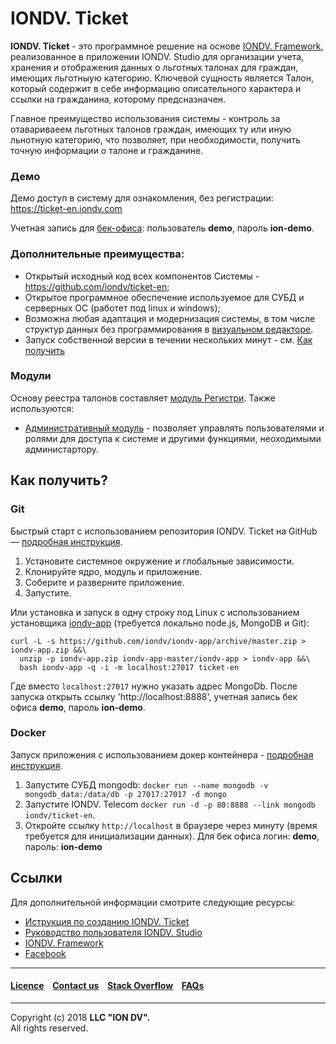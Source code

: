 # IONDV. Ticket  

**IONDV. Ticket** - это программное решение на основе [IONDV. Framework](https://iondv.com), реализованное в приложении IONDV. Studio для организации учета, хранения и отображения данных о льготных талонах для граждан, имеющих льготныую категорию. 
Ключевой сущность является Талон, который содержит в себе информацию описательного характера и ссылки на гражданина, которому предсназначен. 

Главное преимущество использования системы - контроль за отавариваеем льготных талонов граждан, имеющих ту или иную льнотную категорию, что позволяет, при необходимости, получить точную информации о талоне и гражданине.

### Демо

Демо доступ в систему для ознакомления, без регистрации: https://ticket-en.iondv.com

Учетная запись для [бек-офиса](https://ticket-en.iondv.com/registry): пользователь **demo**, пароль **ion-demo**. 

### Дополнительные преимущества:
 
* Открытый исходный код всех компонентов Системы - https://github.com/iondv/ticket-en;
* Открытое программное обеспечение используемое для СУБД и серверных ОС (работет под linux и windows);
* Возможна любая адаптация и модернизация системы, в том числе структур данных без программирования в [визуальном редакторе](https://studio.iondv.com).
* Запуск собственной версии в течении нескольких минут - см. [Как получить](#как-получить)

### Модули

Основу реестра талонов составляет [модуль Регистри](https://github.com/iondv/registry). 
Также используются: 

* [Административный модуль](https://github.com/iondv/ionadmin) - позволяет управлять пользователями и ролями для доступа к системе и другими функциями, неоходимыми администартору.  
## Как получить?  

### Git

Быстрый старт с использованием репозитория IONDV. Ticket на GitHub — [подробная инструкция](https://github.com/iondv/framework/blob/master/docs/ru/readme.md#быстрый-старт-с-использованием-репозитория).  

1. Установите системное окружение и глобальные зависимости.
2. Клонируйте ядро, модуль и приложение.
3. Соберите и разверните приложение.
4. Запустите.

Или установка и запуск в одну строку под Linux с использованием установщика [iondv-app](https://github.com/iondv/iondv-app) (требуется локально node.js, MongoDB и Git):
```
curl -L -s https://github.com/iondv/iondv-app/archive/master.zip > iondv-app.zip &&\
  unzip -p iondv-app.zip iondv-app-master/iondv-app > iondv-app &&\
  bash iondv-app -q -i -m localhost:27017 ticket-en
```
Где вместо `localhost:27017` нужно указать адрес MongoDb. После запуска открыть ссылку 'http://localhost:8888', учетная запись бек офиса **demo**, пароль **ion-demo**.

### Docker

Запуск приложения с использованием докер контейнера - [подробная инструкция](https://hub.docker.com/r/iondv/ticket-en).

1. Запустите СУБД mongodb: `docker run --name mongodb -v mongodb_data:/data/db -p 27017:27017 -d mongo`
2. Запустите IONDV. Telecom `docker run -d -p 80:8888 --link mongodb iondv/ticket-en`.
3. Откройте ссылку `http://localhost` в браузере через минуту (время требуется для инициализации данных). Для бек офиса логин: **demo**, пароль: **ion-demo** 

## Ссылки

Для дополнительной информации смотрите следующие ресурсы:

* [Иструкция по созданию IONDV. Ticket](manuals/RP_telecom.docx)
* [Руководство пользователя IONDV. Studio](manuals/RA_telecom.docx)
* [IONDV. Framework](https://iondv.com/) 
* [Facebook](https://www.facebook.com/iondv/)

--------------------------------------------------------------------------  


#### [Licence](/LICENSE) &ensp; [Contact us](https://iondv.com/contacts) &ensp; [Stack Overflow](https://stackoverflow.com/questions/tagged/iondv) &ensp; [FAQs](/faqs.md)          
<div><img src="https://mc.iondv.com/watch/github/docs/ticket-en" style="position:absolute; left:-9999px;" height=1 width=1 alt="iondv metrics"></div>


--------------------------------------------------------------------------  

Copyright (c) 2018 **LLC "ION DV".**  
All rights reserved.
